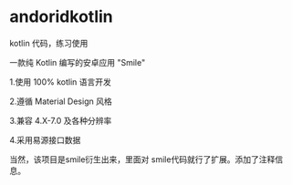 
# andoridkotlin

kotlin 代码，练习使用


一款纯 Kotlin 编写的安卓应用 "Smile"

1.使用 100% kotlin 语言开发

2.遵循 Material Design 风格

3.兼容 4.X-7.0 及各种分辨率

4.采用易源接口数据

当然，该项目是smile衍生出来，里面对 smile代码就行了扩展。添加了注释信息。




